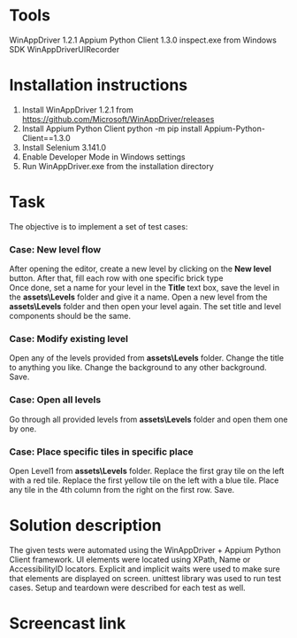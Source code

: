 # Tools
WinAppDriver 1.2.1
Appium Python Client 1.3.0
inspect.exe from Windows SDK
WinAppDriverUIRecorder

# Installation instructions
1. Install WinAppDriver 1.2.1 from https://github.com/Microsoft/WinAppDriver/releases
2. Install Appium Python Client python -m pip install Appium-Python-Client==1.3.0
3. Install Selenium 3.141.0
4. Enable Developer Mode in Windows settings
5. Run WinAppDriver.exe from the installation directory 
 
# Task
The objective is to implement a set of test cases:

### Case: New level flow
After opening the editor, create a new level by clicking on the **New level** button.
After that, fill each row with one specific brick type  
Once done, set a name for your level in the **Title** text box, save the level in the **assets\Levels** folder and give it a name.
Open a new level from the **assets\Levels** folder and then open your level again.
The set title and level components should be the same.

### Case: Modify existing level
Open any of the levels provided from **assets\Levels** folder.
Change the title to anything you like.
Change the background to any other background.
Save.

### Case: Open all levels
Go through all provided levels from **assets\Levels** folder and open them one by one.

### Case: Place specific tiles in specific place
Open Level1 from **assets\Levels** folder.
Replace the first gray tile on the left with a red tile.
Replace the first yellow tile on the left with a blue tile.
Place any tile in the 4th column from the right on the first row.
Save.

# Solution description

The given tests were automated using the WinAppDriver + Appium Python Client framework.
UI elements were located using XPath, Name or AccessibilityID locators.
Explicit and implicit waits were used to make sure that elements are displayed on screen.
unittest library was used to run test cases.
Setup and teardown were described for each test as well.


# Screencast link









